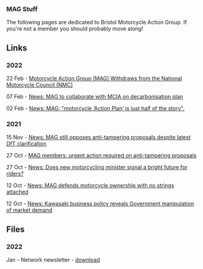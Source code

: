 ### MAG Stuff

The following pages are dedicated to Bristol Motorcycle Action Group. If
you're not a member you should probably move along!

## Links
### 2022
22 Feb - [Motorcycle Action Group (MAG) Withdraws from the National Motorcycle Council (NMC)](./20220222-MAG-withdraws-from-NCM.md)

07 Feb - [News: MAG to collaborate with MCIA on decarbonisation plan](./20220207-MCIA-Decarbonisation.md)

02 Feb - [News: MAG: "motorcycle ‘Action Plan’ is just half of the story".](./20220202-Motorcycle-Action-Plan.md)
### 2021
15 Nov - [News: MAG still opposes anti-tampering proposals despite latest DfT clarification](./20211115-Anti-Tampering.md)

27 Oct - [MAG members: urgent action required on anti-tampering proposals](./20211027-Anti-tampering-Action.md)

27 Oct - [News: Does new motorcycling minister signal a bright future for riders?](./20211027-Motorcycle-Minister.md)

12 Oct - [News: MAG defends motorcycle ownership with no strings attached](./20211012-No-Strings.md)

12 Oct - [News: Kawasaki business policy reveals Government manipulation of market demand](./20211012-Kawasaki-Policy.md)

## Files
### 2022
Jan - Network newsletter - [download](./files/Network_2022_-_01.pdf)